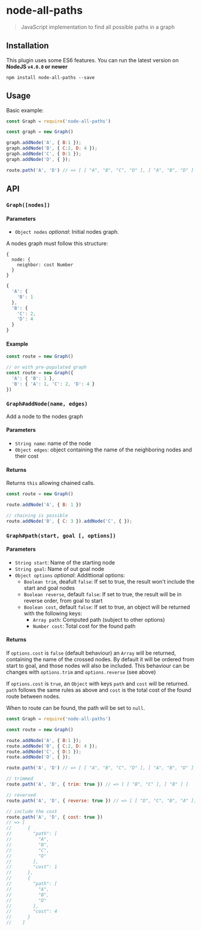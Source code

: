 # node-all-paths

> JavaScript implementation to find all possible paths in a graph

## Installation

This plugin uses some ES6 features. You can run the latest version on **NodeJS `v4.0.0` or newer**

```shell
npm install node-all-paths --save
```

## Usage

Basic example:

```js
const Graph = require('node-all-paths')

const graph = new Graph()

graph.addNode('A', { B:1 });
graph.addNode('B', { C:2, D: 4 });
graph.addNode('C', { D:1 });
graph.addNode('D', { });

route.path('A', 'D') // => [ [ "A", "B", "C", "D" ], [ "A", "B", "D" ] ]
```

## API

### `Graph([nodes])`

#### Parameters

- `Object nodes` _optional_: Initial nodes graph.

A nodes graph must follow this structure:

```
{
  node: {
    neighbor: cost Number
  }
}
```

```js
{
  'A': {
    'B': 1
  },
  'B': {
    'C': 2,
    'D': 4
  }
}
```

#### Example

```js
const route = new Graph()

// or with pre-populated graph
const route = new Graph({
  'A': { 'B': 1 },
  'B': { 'A': 1, 'C': 2, 'D': 4 }
})
```



### `Graph#addNode(name, edges)`

Add a node to the nodes graph

#### Parameters

- `String name`: name of the node
- `Object edges`: object containing the name of the neighboring nodes and their cost

#### Returns

Returns `this` allowing chained calls.

```js
const route = new Graph()

route.addNode('A', { B: 1 })

// chaining is possible
route.addNode('B', { C: 3 }).addNode('C', { });
```

### `Graph#path(start, goal [, options])`

#### Parameters

- `String start`: Name of the starting node
- `String goal`: Name of out goal node
- `Object options` _optional_: Addittional options:
  - `Boolean trim`, deafult `false`: If set to true, the result won't include the start and goal nodes
  - `Boolean reverse`, default `false`: If set to true, the result will be in reverse order, from goal to start
  - `Boolean cost`, default `false`: If set to true, an object will be returned with the following keys:
    - `Array path`: Computed path (subject to other options)
    - `Number cost`: Total cost for the found path

#### Returns

If `options.cost` is `false` (default behaviour) an `Array` will be returned, containing the name of the crossed nodes. By default it will be ordered from start to goal, and those nodes will also be included. This behaviour can be changes with `options.trim` and `options.reverse` (see above)

If `options.cost` is `true`, an `Object` with keys `path` and `cost` will be returned. `path` follows the same rules as above and `cost` is the total cost of the found route between nodes.

When to route can be found, the path will be set to `null`.

```js
const Graph = require('node-all-paths')

const route = new Graph()

route.addNode('A', { B:1 });
route.addNode('B', { C:2, D: 4 });
route.addNode('C', { D:1 });
route.addNode('D', { });

route.path('A', 'D') // => [ [ "A", "B", "C", "D" ], [ "A", "B", "D" ] ]

// trimmed
route.path('A', 'D', { trim: true }) // => [ [ "B", "C" ], [ "B" ] ]

// reversed
route.path('A', 'D', { reverse: true }) // => [ [ "D", "C", "B", "A" ], [ "D", "B", "A" ] ]

// include the cost
route.path('A', 'D', { cost: true })
// => [
//      {
//        "path": [
//          "A",
//          "B",
//          "C",
//          "D"
//        ],
//        "cost": 1
//      },
//      {
//        "path": [
//          "A",
//          "B",
//          "D"
//        ],
//        "cost": 4
//      }
//    ]
```

[1]: https://github.com/andrewhayward/dijkstra
[2]: https://github.com/albertorestifo/node-dijkstra